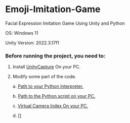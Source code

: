 # Emoji-Imitation-Game
Facial Expression Imitation Game Using Unity and Python

OS: Windows 11

Unity Version: 2022.3.17f1

### Before running the project, you need to:

1. Install [UnityCapture](https://github.com/schellingb/UnityCapture) On your PC.

2. Modify some part of the code.

    a. [Path to your Python Interpreter.](https://github.com/MrDlt/Emoji-Imitation-Game/blob/ae39ee1e73155e218bbd8454a25891688ee39b18/Assets/Scripts/SocketClient.cs#L62)

    b. [Path to the Python script on your PC.](https://github.com/MrDlt/Emoji-Imitation-Game/blob/6a0d97efdc6fe709f84147a3b881f29c1600c69a/Assets/Scripts/SocketClient.cs#L63)

    c. [Virtual Camera Index On your PC.](https://github.com/MrDlt/Emoji-Imitation-Game/blob/1a5d2cb1b8596e2ba17e16434c19cef76a052dda/Assets/Scripts/SocketClient.cs#L22)

    d. []
